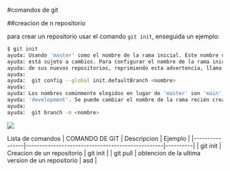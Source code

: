 #comandos de git

##creacion de n repositorio

para crear un repositorio usar el comando `git init`, enseguida un ejemplo:

```bash
$ git init
ayuda: Usando 'master' como el nombre de la rama inicial. Este nombre de rama predeterminado
ayuda: está sujeto a cambios. Para configurar el nombre de la rama inicial para usar en todos
ayuda: de sus nuevos repositorios, reprimiendo esta advertencia, llama a:
ayuda: 
ayuda: 	git config --global init.defaultBranch <nombre>
ayuda: 
ayuda: Los nombres comúnmente elegidos en lugar de 'master' son 'main', 'trunk' y
ayuda: 'development'. Se puede cambiar el nombre de la rama recién creada mediante este comando:
ayuda: 
ayuda: 	git branch -m <nombre>
```
<img src="https://es.vecteezy.com/png/12224867-divertido-personaje-de-dibujos-animados-de-navidad-santa-claus">

Lista de comandos
| COMANDO DE GIT | Descripcion                                      | Ejemplo  |
|----------------|--------------------------------------------------|----------|
| git init       | Creacion de un repositorio                       | git init |
| git pull       | obtencion de la ultima version de un repositorio | asd      |
